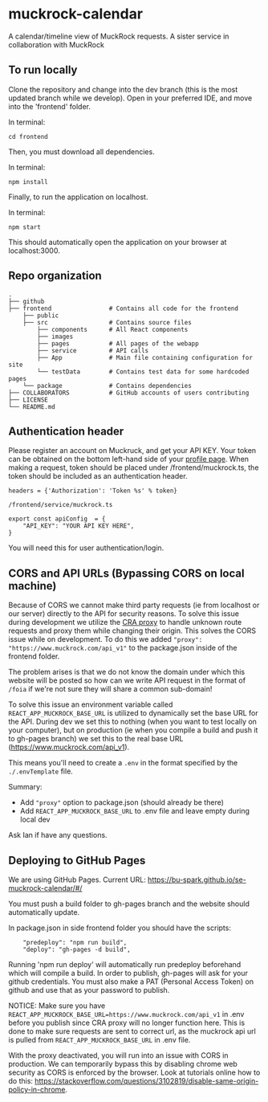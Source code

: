 # muckrock-calendar

A calendar/timeline view of MuckRock requests. A sister service in collaboration with MuckRock

## To run locally

Clone the repository and change into the dev branch (this is the most updated branch while we develop). Open in your preferred IDE, and move into the 'frontend' folder.

In terminal:

```
cd frontend
```

Then, you must download all dependencies.

In terminal:

```
npm install
```

Finally, to run the application on localhost.

In terminal:

```
npm start
```

This should automatically open the application on your browser at localhost:3000.

## Repo organization

    .
    ├── github
    ├── frontend                # Contains all code for the frontend
        ├── public
        ├── src                 # Contains source files
            ├── components      # All React components
            ├── images
            ├── pages           # All pages of the webapp
            ├── service         # API calls
            ├── App             # Main file containing configuration for site
            └── testData        # Contains test data for some hardcoded pages
        └── package             # Contains dependencies
    ├── COLLABORATORS           # GitHub accounts of users contributing
    ├── LICENSE
    └── README.md

## Authentication header

Please register an account on Muckruck, and get your API KEY. Your token can be obtained on the bottom left-hand side of your [profile page](https://www.muckrock.com/accounts/profile/). When making a request, token should be placed under /frontend/muckrock.ts, the token should be included as an authentication header.

```
headers = {'Authorization': 'Token %s' % token}
```

```
/frontend/service/muckrock.ts

export const apiConfig  = {
    "API_KEY": "YOUR API KEY HERE",
}
```

You will need this for user authentication/login.

## CORS and API URLs (Bypassing CORS on local machine)

Because of CORS we cannot make third party requests (ie from localhost or our server) directly to the API for security reasons. To solve this issue during development we utilize the [CRA proxy](https://create-react-app.dev/docs/proxying-api-requests-in-development/) to handle unknown route requests and proxy them while changing their origin. This solves the CORS issue while on development. To do this we added `"proxy": "https://www.muckrock.com/api_v1"` to the package.json inside of the frontend folder.

The problem arises is that we do not know the domain under which this website will be posted so how can we write API request in the format of `/foia` if we're not sure they will share a common sub-domain!

To solve this issue an environment variable called `REACT_APP_MUCKROCK_BASE_URL` is utilized to dynamically set the base URL for the API. During dev we set this to nothing (when you want to test locally on your computer), but on production (ie when you compile a build and push it to gh-pages branch) we set this to the real base URL (https://www.muckrock.com/api_v1).

This means you'll need to create a `.env` in the format specified by the `./.envTemplate` file.

Summary:

- Add `"proxy"` option to package.json (should already be there)
- Add `REACT_APP_MUCKROCK_BASE_URL` to .env file and leave empty during local dev

Ask Ian if have any questions.

## Deploying to GitHub Pages

We are using GitHub Pages.
Current URL: https://bu-spark.github.io/se-muckrock-calendar/#/

You must push a build folder to gh-pages branch and the website should automatically update.

In package.json in side frontend folder you should have the scripts:

```
    "predeploy": "npm run build",
    "deploy": "gh-pages -d build",
```

Running 'npm run deploy' will automatically run predeploy beforehand which will compile a build.
In order to publish, gh-pages will ask for your github credentials.
You must also make a PAT (Personal Access Token) on github and use that as your password to publish.

NOTICE: Make sure you have `REACT_APP_MUCKROCK_BASE_URL=https://www.muckrock.com/api_v1` in .env before you
publish since CRA proxy will no longer function here. This is done to make sure requests are sent to correct url,
as the muckrock api url is pulled from `REACT_APP_MUCKROCK_BASE_URL` in .env file.

With the proxy deactivated, you will run into an issue with CORS in production.
We can temporarily bypass this by disabling chrome web security as CORS is enforced by the browser.
Look at tutorials online how to do this: https://stackoverflow.com/questions/3102819/disable-same-origin-policy-in-chrome.
